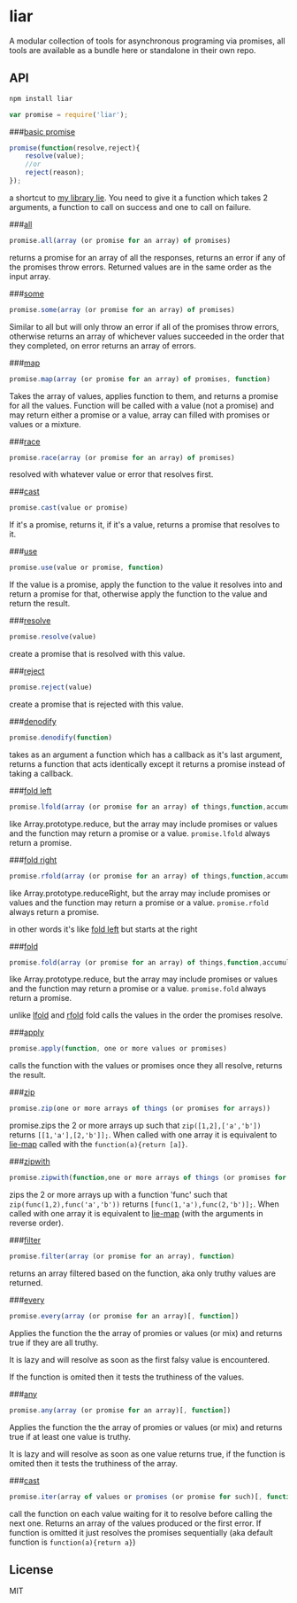 # liar

  A modular collection of tools for asynchronous programing via promises, all tools are available as a bundle here or standalone in their own repo.

## API

```bash
npm install liar
```

```javascript
var promise = require('liar');
```

###[basic promise](https://github.com/calvinmetcalf/lie)

```javascript
promise(function(resolve,reject){
    resolve(value);
    //or
    reject(reason);
});
```

a shortcut to [my library lie](ttps://github.com/calvinmetcalf/lie). You need to give it a function
which takes 2 arguments, a function to call on success and one to call on failure.

###[all](https://github.com/calvinmetcalf/lie-all)

```javascript
promise.all(array (or promise for an array) of promises)
```

returns a promise for an array of all the responses, returns an error if any of the promises throw errors. Returned values are in the same order as the input array.

###[some](https://github.com/calvinmetcalf/lie-some)

```javascript
promise.some(array (or promise for an array) of promises)
```

Similar to all but will only throw an error if all of the promises throw errors, otherwise returns an array of whichever values succeeded in the order that they completed, on error returns an array of errors.

###[map](https://github.com/calvinmetcalf/lie-map)

```javascript
promise.map(array (or promise for an array) of promises, function)
```

Takes the array of values, applies function to them, and returns a promise for all the values. Function will be called with a value (not a promise) and may return either a promise or a value, array can filled with promises or values or a mixture.


###[race](https://github.com/calvinmetcalf/lie-race)

```javascript
promise.race(array (or promise for an array) of promises)
```

resolved with whatever value or error that resolves first.

###[cast](https://github.com/calvinmetcalf/lie-cast)

```javascript
promise.cast(value or promise)
```

If it's a promise, returns it, if it's a value, returns a promise that resolves to it.

###[use](https://github.com/calvinmetcalf/lie-use)

```javascript
promise.use(value or promise, function)
```

If the value is a promise, apply the function to the value it resolves into and return a promise for that, otherwise apply the function to the value and return the result.

###[resolve](https://github.com/calvinmetcalf/lie-resolve)

```javascript
promise.resolve(value)
```

create a promise that is resolved with this value.

###[reject](https://github.com/calvinmetcalf/lie-reject)

```javascript
promise.reject(value)
```

create a promise that is rejected with this value.

###[denodify](https://github.com/calvinmetcalf/lie-denodify)

```javascript
promise.denodify(function)
```

takes as an argument a function which has a callback as it's last argument, returns a function that acts identically except it returns a promise instead of taking a callback.

###[fold left](https://github.com/calvinmetcalf/lie-lfold)

```javascript
promise.lfold(array (or promise for an array) of things,function,accumulator)
```

like Array.prototype.reduce, but the array may include promises or values and the function may return a promise or a value. `promise.lfold` always return a promise.

###[fold right](https://github.com/calvinmetcalf/lie-rfold)

```javascript
promise.rfold(array (or promise for an array) of things,function,accumulator)
```

like Array.prototype.reduceRight, but the array may include promises or values and the function may return a promise or a value. `promise.rfold` always return a promise.

in other words it's like [fold left](https://github.com/calvinmetcalf/lie-lfold) but starts at the right

###[fold](https://github.com/calvinmetcalf/lie-fold)

```javascript
promise.fold(array (or promise for an array) of things,function,accumulator)
```

like Array.prototype.reduce, but the array may include promises or values and the function may return a promise or a value. `promise.fold` always return a promise.

unlike [lfold](https://github.com/calvinmetcalf/lie-lfold) and [rfold](https://github.com/calvinmetcalf/lie-rfold) fold calls the values in the order the promises resolve.

###[apply](https://github.com/calvinmetcalf/lie-apply)

```javascript
promise.apply(function, one or more values or promises)
```

calls the function with the values or promises once they all resolve, returns the result.

###[zip](https://github.com/calvinmetcalf/lie-zip)

```javascript
promise.zip(one or more arrays of things (or promises for arrays))
```

promise.zips the 2 or more arrays up such that `zip([1,2],['a','b'])` returns `[[1,'a'],[2,'b']];`. When called with one array it is equivalent to [lie-map](https://github.com/calvinmetcalf/lie-map) called with the `function(a){return [a]}`.

###[zipwith](https://github.com/calvinmetcalf/lie-zipwith)

```javascript
promise.zipwith(function,one or more arrays of things (or promises for arrays)
```

zips the 2 or more arrays up with a function 'func' such that `zip(func(1,2),func('a','b'))` returns `[func(1,'a'),func(2,'b')];`. When called with one array it is equivalent to [lie-map](https://github.com/calvinmetcalf/lie-map) (with the arguments in reverse order).

###[filter](https://github.com/calvinmetcalf/lie-filter)

```javascript
promise.filter(array (or promise for an array), function)
```

returns an array filtered based on the function, aka only truthy values are returned.

###[every](https://github.com/calvinmetcalf/lie-every)

```javascript
promise.every(array (or promise for an array)[, function])
```

Applies the function the the array of promies or values (or mix) and returns true if they are all truthy.

It is lazy and will resolve as soon as the first falsy value is encountered.

If the function is omited then it tests the truthiness of the values.

###[any](https://github.com/calvinmetcalf/lie-any)

```javascript
promise.any(array (or promise for an array)[, function])
```

Applies the function the the array of promies or values (or mix) and returns true if at least one value is truthy.

It is lazy and will resolve as soon as one value returns true, if the function is omited then it tests the truthiness of the array.

###[cast](https://github.com/calvinmetcalf/lie-iter)

```javascript
promise.iter(array of values or promises (or promise for such)[, function])
```

call the function on each value waiting for it to resolve before calling the next one.  Returns an array of the values produced or the first error.  If function is omitted it just resolves the promises sequentially (aka default function is `function(a){return a}`)


## License

  MIT
